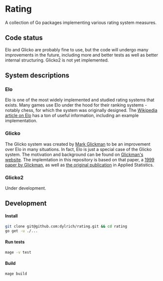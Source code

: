 # Rating

A collection of Go packages implementing various rating system measures.

## Code status

Elo and Glicko are probably fine to use, but the code will undergo many improvements in the future, including more and better tests as well as better internal structuring. Glicko2 is not yet implemented.

## System descriptions

### Elo

Elo is one of the most widely implemented and studied rating systems that exists. Many games use Elo under the hood for their ranking systems - notably chess, for which the system was originally designed. The [Wikipedia article on Elo](https://en.wikipedia.org/wiki/Elo_rating_system) has a ton of useful information, including an example implementation.

### Glicko

The Glicko system was created by [Mark Glickman](http://www.glicko.net/) to be an improvement over Elo in many situations. In fact, Elo is just a special case of the Glicko system. The motivation and background can be found on [Glickman's website](http://www.glicko.net/glicko/glicko.pdf). The implemtation in this repository is based on that paper, a [1999 paper by Glickman](http://www.glicko.net/research/gdescrip.pdf), as well as [the original publication](http://www.glicko.net/research/glicko.pdf) in Applied Statistics.

### Glicko2

Under development.

## Development

#### Install

```bash
git clone git@github.com:dylrich/rating.git && cd rating
go get -u ./...
```

#### Run tests

```bash
mage -v test
```

#### Build

```
mage build
```
